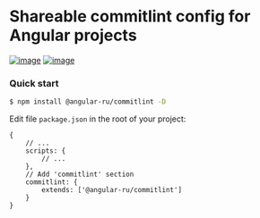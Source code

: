 # Shareable commitlint config for Angular projects

[![image](https://badge.fury.io/js/%40angular-ru%2Fcommitlint.svg)](https://badge.fury.io/js/%40angular-ru%2Fcommitlint)
[![image](https://img.shields.io/npm/dw/@angular-ru/commitlint)](https://badge.fury.io/js/%40angular-ru%2Fcommitlint)

### Quick start

```bash
$ npm install @angular-ru/commitlint -D
```

Edit file `package.json` in the root of your project:

```json5
{
    // ...
    scripts: {
        // ...
    },
    // Add 'commitlint' section
    commitlint: {
        extends: ['@angular-ru/commitlint']
    }
}
```
